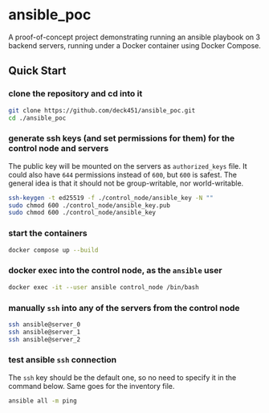 # ansible_poc

A proof-of-concept project demonstrating running an ansible playbook on 3 backend servers,
running under a Docker container using Docker Compose.

## Quick Start

### clone the repository and cd into it
```sh
git clone https://github.com/deck451/ansible_poc.git
cd ./ansible_poc
```

### generate ssh keys (and set permissions for them) for the control node and servers
The public key will be mounted on the servers as `authorized_keys` file.
It could also have `644` permissions instead of `600`, but `600` is safest.
The general idea is that it should not be group-writable, nor world-writable.

```sh
ssh-keygen -t ed25519 -f ./control_node/ansible_key -N ""
sudo chmod 600 ./control_node/ansible_key.pub
sudo chmod 600 ./control_node/ansible_key
```

### start the containers
```sh
docker compose up --build
```

### docker exec into the control node, as the `ansible` user
```sh
docker exec -it --user ansible control_node /bin/bash
```

### manually `ssh` into any of the servers from the control node
```sh
ssh ansible@server_0
ssh ansible@server_1
ssh ansible@server_2
```

### test ansible `ssh` connection
The `ssh` key should be the default one, so no need to specify it in the command below.
Same goes for the inventory file.
```sh
ansible all -m ping
```